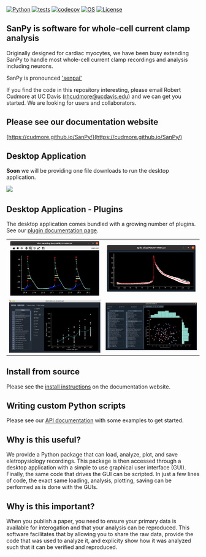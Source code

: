 
[![Python](https://img.shields.io/badge/python-3.7|3.8|3.9|3.10|3.11-blue.svg)](https://www.python.org/downloads/release/python-3111/)
[![tests](https://github.com/cudmore/SanPy/workflows/Test/badge.svg)](https://github.com/cudmore/SanPy/actions)
[![codecov](https://codecov.io/github/cudmore/SanPy/branch/master/graph/badge.svg?token=0ZR226588I)](https://codecov.io/github/cudmore/SanPy)
[![OS](https://img.shields.io/badge/OS-Linux|Windows|macOS-blue.svg)]()
[![License](https://img.shields.io/badge/license-GPLv3-blue)](https://github.com/cudmore/SanPy/blob/master/LICENSE)

## SanPy is software for whole-cell current clamp analysis

Originally designed for cardiac myocytes, we have been busy extending SanPy to handle most whole-cell current clamp recordings and analysis including neurons.

SanPy is pronounced ['senpai']['senpai']

['senpai']: https://en.wikipedia.org/wiki/Senpai_and_k%C5%8Dhai

If you find the code in this repository interesting, please email Robert Cudmore at UC Davis (rhcudmore@ucdavis.edu) and we can get you started. We are looking for users and collaborators.

## Please see our documentation website

[https://cudmore.github.io/SanPy/](https://cudmore.github.io/SanPy/)

['sanpy-docs']: https://cudmore.github.io/SanPy/

## Desktop Application

**Soon** we will be providing one file downloads to run the desktop application.

<!-- <IMG SRC="docs/docs/img/spike-app.png" width=600> -->
<IMG SRC="docs/docs/img/sanpy-app.png" width=600>

<!-- <IMG SRC="docs/docs/img/meta-window-example.png" width=600> -->

## Desktop Application - Plugins

The desktop application comes bundled with a growing number of plugins. See our [plugin documentation page](https://cudmore.github.io/SanPy/plugins/).

<table>
<tr>
    <td>
    <IMG SRC="docs/docs/img/plugins/plot-recording.png" width=300>
    </td>
    <td>
    <IMG SRC="docs/docs/img/plugins/spike-clips.png" width=300>
    </td>
</tr>
<tr>
    <td>
    <IMG SRC="docs/docs/img/plugins/plot-fi.png" width=300>
    </td>
    <td>
    <IMG SRC="docs/docs/img/plugins/scatter-plot.png" width=300>
    </td>
</tr>
</table>

## Install from source

Please see the [install instructions](https://cudmore.github.io/SanPy/install/) on the documentation website.

## Writing custom Python scripts

Please see our [API documentation](https://cudmore.github.io/SanPy/scripting/) with some examples to get started.

## Why is this useful?

We provide a Python package that can load, analyze, plot, and save eletropysiology recordings. This package is then accessed through a desktop application with a simple to use graphical user interface (GUI). Finally, the same code that drives the GUI  can be scripted. In just a few lines of code, the exact same loading, analysis, plotting, saving can be performed as is done with the GUIs.

## Why is this important?

When you publish a paper, you need to ensure your primary data is available for interogation and that your analysis can be reproduced. This software facilitates that by allowing you to share the raw data, provide the code that was used to analyze it, and explicity show how it was analyzed such that it can be verified and reproduced.

